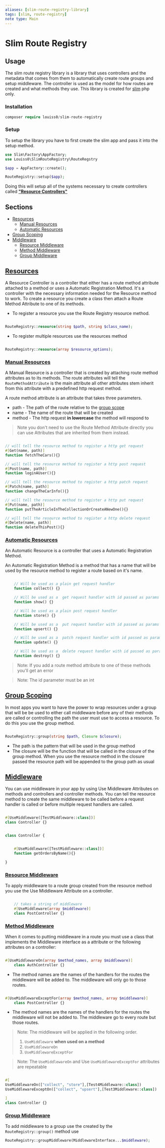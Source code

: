 ```yaml
---
aliases: [slim-route-registry-library]
tags: [slim, route-registry]
note type: Main
---
```


# Slim Route Registry

## Usage

The slim route registry library is a library that uses controllers and the metadata that comes from them to automatically create route groups and setup middleware.
The controller is used as the model for how routes are created and what methods they use. This library is created for [slim](https://www.slimframework.com) php only.

### Installation

```php
composer require louiss0/slim-route-registry
```

### Setup

To setup the library you have to first create the slim app and pass it into the setup method.

```php
use Slim\Factory\AppFactory;
use Louiss0\SlimRouteRegistry\RouteRegstry

$app = AppFactory::create();

RouteRegistry::setup($app);

```

Doing this will setup all of the systems necessary to create controllers called **["Resource Controllers"](#resources)**

## Sections

- [Resources](#resources)
  - [Manual Resources](#manual-resources)
  - [Automatic Resources](#automatic-resources)
- [Group Scoping](#group-scoping)
- [Middleware](#middleware)
  - [Resource Middleware](#resource-middleware)
  - [Method Middleware](#method-middleware)
  - [Group Middleware](#group-middleware)

## [Resources](#sections)

A Resource Controller is a controller that either has a route method attribute attached to a method or uses a Automatic Registration Method. It's a controller with the necessary information needed for the Resource method to work. To create a resource you create a class then attach a Route Method Attribute to one of its methods.

- To register a resource you use the Route Registry resource method.

```php

RouteRegistry::resource(string $path, string $class_name);

```

- To register multiple resources use the resources method

```php

RouteRegistry::resource(array $resource_options);

```

### [Manual Resources](#sections)

A Manual Resource is a controller that is created by attaching route method attributes as to its methods. The route attributes will tell the `RouteMethodAttribute` is the main attribute all other attributes stem inherit from this attribute with a predefined http request method.

A route method attribute is an attribute that takes three parameters.

- path - The path of the route relative to the [group scope](#group-scoping)
- name - The name of the route that will be created
- method - The http request **in lowercase** the method will respond to

> Note you don't need to use the Route Method Attribute directly you can
> use Attributes that are inherited from them instead.

```php

// will tell the resource method to register a http get request
#[Get(name, path)]
function fetchTheCars(){}

// will tell the resource method to register a http post request
#[Post(name, path)]
function loginAUser(){}

// will tell the resource method to register a http patch request
#[Patch(name, path)]
function changeTheCarInfo(){}

// will tell the resource method to register a http put request
#[Put(name, path)]
function putTheArticleInTheCollectionOrCreateANewOne(){}

// will tell the resource method to register a http delete request
#[Delete(name, path)]
function deleteThisPost(){}

```

### [Automatic Resources](#sections)

An Automatic Resource is a controller that uses a Automatic Registration Method.

An Automatic Registration Method is a method that has a name that will be used by the resource method to register a route based on it's name.

```php

	// Will be used as a plain get request handler
	function collect() {}

	// Will be used as a  get request handler with id passed as params
	function show() {}

	// Will be used as a plain post request handler
	function store() {}

	// Will be used as a  put request handler with id passed as params
	function upsert() {}

	// Will be used as a  patch request handler with id passed as params
	function update() {}

	// Will be used as a  delete request handler with id passed as params
	function destroy() {}


```

> Note: If you add a route method attribute to one of these methods you'll get an error

> Note: The id parameter must be an int

## [Group Scoping](#sections)

In most apps you want to have the power to wrap resources under a group that will be be used to either call middleware before any of their methods are called or controlling the path the user must use to access a resource. To do this you use the group method.

```php

RouteRegistry::group(string $path, Closure $closure);

```

- The path is the pattern that will be used in the group method
- The closure will be the function that will be called in the closure of the group method. When you use the resource method in the closure passed the resource path will be appended to the group path as usual

## [Middleware](#sections)

You can use middleware in your app by using Use Middleware Attributes on methods and controllers and controller methods. You can tell the resource method to create the same middleware to be called before a request handler is called or before multiple request handlers are called.

```php

#[UseMiddleware([TestMiddleware::class])]
class Controller {}


class Controller {


	#[UseMiddleware([TestMiddleware::class])]
	function getOrdersByName(){}

}


```

### [Resource Middleware](#sections)

To apply middleware to a route group created from the resource method you use the Use Middleware Attribute
on a controller.

```php

	// takes a string of middleware
	#[UseMiddleware(array $middleware)]
	class PostController {}

```

### [Method Middleware](#sections)

When it comes to putting middleware in a route you must use a class that implements the Middleware interface as a attribute or the following attributes on a controller:

```php

#[UseMiddlewareOn(array $method_names, array $middleware)]
	class AuthController {}


```

- The method names are the names of the handlers for the routes the middleware will be added to. The middleware will only go to those routes.

```php

#[UseMiddlewareExceptFor(array $method_names, array $middleware)]
	class PostController {}

```

- The method names are the names of the handlers for the routes the middleware will not be added to. The middleware go to every route but those routes.

> Note: The middleware will be applied in the following order.
>
> 1.  `UseMiddleware` **when used on a method**
> 2.  `UseMiddlewareOn`
> 3.  `UseMiddlewareExceptFor`

> Note: The `UseMiddlewareOn` and Use `UseMiddlewareExceptFor` attributes are repeatable

```php

#[
UseMiddlewareOn(["collect", "store"],[Test4Middleware::class])
UseMiddlewareExceptOn(["collect", "upsert"],[Test3Middleware::class])

]
class Controller {}

```

### [Group Middleware](#sections)

To add middleware to a group use the created by the `RouteRegistry::group()` method use

```php
RouteRegistry::groupMiddleware(MiddlewareInterface...$middleware);
```
